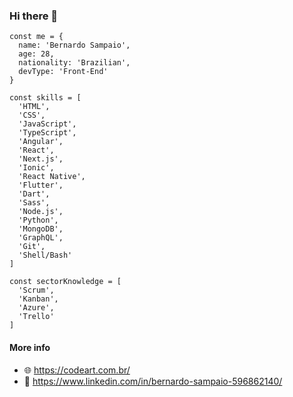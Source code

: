 ### Hi there 👋

```
const me = {
  name: 'Bernardo Sampaio',
  age: 28,
  nationality: 'Brazilian',
  devType: 'Front-End'
}

const skills = [
  'HTML',
  'CSS',
  'JavaScript',
  'TypeScript',
  'Angular',
  'React',
  'Next.js',
  'Ionic',
  'React Native',
  'Flutter',
  'Dart',
  'Sass',
  'Node.js',
  'Python',
  'MongoDB',
  'GraphQL',
  'Git',
  'Shell/Bash'
]

const sectorKnowledge = [
  'Scrum',
  'Kanban',
  'Azure',
  'Trello'
]
```

#### More info
- 🌐 https://codeart.com.br/
- 🔗 https://www.linkedin.com/in/bernardo-sampaio-596862140/

